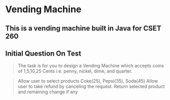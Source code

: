 # Vending Machine #
## This is a vending machine built in Java for CSET 260
## Initial Question On Test ##
>The task is for you to design a Vending Machine which
>accepts coins of 1,5,10,25 Cents i.e. penny, nickel, dime, and quarter.

>Allow user to select products Coke(25), Pepsi(35), Soda(45)
>Allow user to take refund by canceling the request.
>Return selected product and remaining change if any
